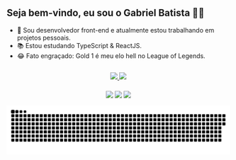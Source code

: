 <h2>Seja bem-vindo, eu sou o Gabriel Batista 👨‍💻</h2>

- 🔭 Sou desenvolvedor front-end e atualmente estou trabalhando em projetos pessoais.
- 📚 Estou estudando TypeScript & ReactJS.
- 😂 Fato engraçado: Gold 1 é meu elo hell no League of Legends.

##

<div align="center">
  <a href="https://github.com/gabriel3atista">
  <img height="170em" src="https://github-readme-stats.vercel.app/api?username=gabriel3atista&show_icons=true&hide_border=true&bg_color=1A1A27&text_color=D5D5D6&title_color=FD4466&icon_color=FFB23E&include_all_commits=true&count_private=true"/>
  <img height="170em" src="https://github-readme-stats.vercel.app/api/top-langs/?username=gabriel3atista&layout=compact&langs_count=7&hide_border=true&bg_color=1A1A27&text_color=D5D5D6&title_color=FD4466&icon_color=FFB23E"/>
</div>
  
###
  
<div align="center"> 
  <a href="https://www.youtube.com/channel/UC0N3QK7iD3ouYk3YiErGKfg" target="_blank"><img src="https://img.shields.io/badge/YouTube-FF0000?style=for-the-badge&logo=youtube&logoColor=white" target="_blank"></a>
  <a href="https://instagram.com/gabriel3atista" target="_blank"><img src="https://img.shields.io/badge/-Instagram-%23E4405F?style=for-the-badge&logo=instagram&logoColor=white" target="_blank"></a>
  <a href="https://www.linkedin.com/in/gabriel3atista" target="_blank"><img src="https://img.shields.io/badge/-LinkedIn-%230077B5?style=for-the-badge&logo=linkedin&logoColor=white" target="_blank"></a> 
 
![Snake animation](https://github.com/gabriel3atista/gabriel3atista/blob/output/github-contribution-grid-snake.svg)
 
</div>
